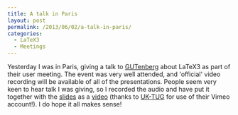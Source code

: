 ```yaml
---
title: A talk in Paris
layout: post
permalink: /2013/06/02/a-talk-in-paris/
categories:
  - LaTeX3
  - Meetings
---
```

Yesterday I was in Paris, giving a talk to [GUTenberg](http://gutenberg.eu.org/) about LaTeX3 as part of their user meeting. The event was very well attended, and 'official' video recording will be available of all of the presentations. People seem very keen to hear talk I was giving, so I recorded the audio and have put it together with the [slides](/wp-content/uploads/2013/06/2013-06-01-LaTeX3.pdf) as a [video](https://vimeo.com/67504395) (thanks to [UK-TUG](http://uk.tug.org) for use of their Vimeo account!). I do hope it all makes sense!
